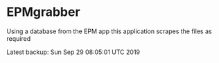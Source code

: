 # EPMgrabber
Using a database from the EPM app this application scrapes the files as required


Latest backup: Sun Sep 29 08:05:01 UTC 2019
